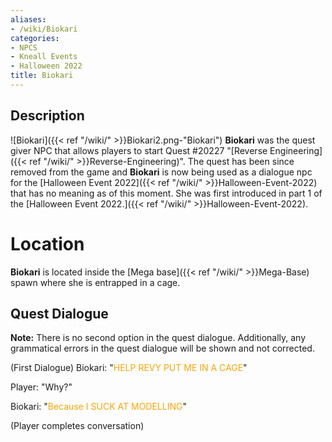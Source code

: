 ```yaml
---
aliases:
- /wiki/Biokari
categories:
- NPCS
- Kneall Events
- Halloween 2022
title: Biokari
---
```


## Description

![Biokari]({{< ref "/wiki/" >}}Biokari2.png-"Biokari") **Biokari** was the quest giver NPC that allows players to start Quest #20227 "[Reverse Engineering]({{< ref "/wiki/" >}}Reverse-Engineering)". The quest has been since removed from the game and **Biokari** is now being used as a dialogue npc for the [Halloween Event 2022]({{< ref "/wiki/" >}}Halloween-Event-2022) that has no meaning as of this moment. She was first introduced in part 1 of the [Halloween Event 2022.]({{< ref "/wiki/" >}}Halloween-Event-2022).

# Location

**Biokari** is located inside the [Mega base]({{< ref "/wiki/" >}}Mega-Base) spawn where she is entrapped in a cage.

## Quest Dialogue 

**Note:** There is no second option in the quest dialogue. Additionally, any grammatical errors in the quest dialogue will be shown and not corrected.

(First Dialogue) Biokari: "<span style="color:orange">HELP REVY PUT ME IN A CAGE</span>"

Player: "Why?"

Biokari: "<span style="color:orange">Because I SUCK AT MODELLING</span>"

(Player completes conversation)